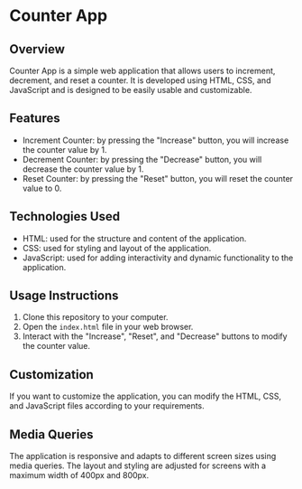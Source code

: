 # Counter App

## Overview
Counter App is a simple web application that allows users to increment, decrement, and reset a counter. It is developed using HTML, CSS, and JavaScript and is designed to be easily usable and customizable.

## Features
- Increment Counter: by pressing the "Increase" button, you will increase the counter value by 1.
- Decrement Counter: by pressing the "Decrease" button, you will decrease the counter value by 1.
- Reset Counter: by pressing the "Reset" button, you will reset the counter value to 0.

## Technologies Used
- HTML: used for the structure and content of the application.
- CSS: used for styling and layout of the application.
- JavaScript: used for adding interactivity and dynamic functionality to the application.

## Usage Instructions
1. Clone this repository to your computer.
2. Open the `index.html` file in your web browser.
3. Interact with the "Increase", "Reset", and "Decrease" buttons to modify the counter value.

## Customization
If you want to customize the application, you can modify the HTML, CSS, and JavaScript files according to your requirements.

## Media Queries
The application is responsive and adapts to different screen sizes using media queries. The layout and styling are adjusted for screens with a maximum width of 400px and 800px.

